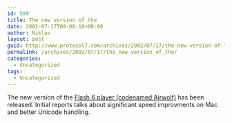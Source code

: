 ```yaml
---
id: 599
title: The new version of the
date: 2002-07-17T09:08:18+00:00
author: Niklas
layout: post
guid: http://www.protocol7.com/archives/2002/07/17/the-new-version-of-the/
permalink: /archives/2002/07/17/the_new_version_of_the/
categories:
  - Uncategorized
tags:
  - Uncategorized
---
```

<div class='microid-4673f546dd6cd940f8850e9f0759dff871cf8c9b'>
  <p>
    The new version of the <a href="http://radio.weblogs.com/0106797/2002/07/16.html#a207">Flash 6 player (codenamed Airwolf)</a> has been released. Initial reports talks about significant speed improvments on Mac and better Unicode handling.
  </p>
</div>